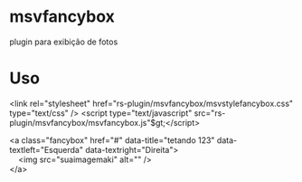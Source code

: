 # msvfancybox
plugin para exibição de fotos

# Uso
&lt;link rel="stylesheet" href="rs-plugin/msvfancybox/msvstylefancybox.css" type="text/css" /&gt;
&lt;script type="text/javascript" src="rs-plugin/msvfancybox/msvfancybox.js"$gt;&lt;/script&gt;

&lt;a class="fancybox" href="#" data-title="tetando 123" data-textleft="Esquerda" data-textright="Direita"&gt;
<br />
&nbsp;&nbsp;&nbsp;&nbsp;&lt;img src="suaimagemaki" alt="" /&gt;
<br />
&lt;/a&gt;
